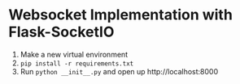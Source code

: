 # Websocket Implementation with Flask-SocketIO

1. Make a new virtual environment
2. `pip install -r requirements.txt`
3. Run `python __init__.py` and open up http://localhost:8000

